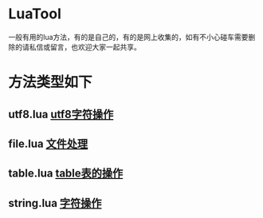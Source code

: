 # LuaTool
一般有用的lua方法，有的是自己的，有的是网上收集的，如有不小心碰车需要删除的请私信或留言，也欢迎大家一起共享。    
# 方法类型如下
## utf8.lua [utf8字符操作](https://github.com/biganans/LuaTool/blob/master/code/utf8.lua)        
## file.lua [文件处理](https://github.com/biganans/LuaTool/blob/master/code/file.lua)    
## table.lua [table表的操作](https://github.com/biganans/LuaTool/blob/master/code/table.lua)
## string.lua [字符操作](https://github.com/biganans/LuaTool/blob/master/code/string.lua)   
